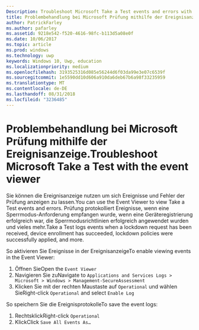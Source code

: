 ```yaml
---
Description: Troubleshoot Microsoft Take a Test events and errors with the event viewer.
title: Problembehandlung bei Microsoft Prüfung mithilfe der Ereignisanzeige.
author: PatrickFarley
ms.author: pafarley
ms.assetid: 9218e542-f520-4616-98fc-b113d5a08e0f
ms.date: 10/06/2017
ms.topic: article
ms.prod: windows
ms.technology: uwp
keywords: Windows 10, Uwp, education
ms.localizationpriority: medium
ms.openlocfilehash: 3193525316d085e56244d6f03da99e3e07c6539f
ms.sourcegitcommit: 1e5590dd10d606a910da6deb67b6a98f33235959
ms.translationtype: MT
ms.contentlocale: de-DE
ms.lasthandoff: 08/31/2018
ms.locfileid: "3236485"
---
```

# <a name="troubleshoot-microsoft-take-a-test-with-the-event-viewer"></a><span data-ttu-id="16c86-103">Problembehandlung bei Microsoft Prüfung mithilfe der Ereignisanzeige.</span><span class="sxs-lookup"><span data-stu-id="16c86-103">Troubleshoot Microsoft Take a Test with the event viewer</span></span>

<span data-ttu-id="16c86-104">Sie können die Ereignisanzeige nutzen um sich Ereignisse und Fehler der Prüfung anzeigen zu lassen.</span><span class="sxs-lookup"><span data-stu-id="16c86-104">You can use the Event Viewer to view Take a Test events and errors.</span></span> <span data-ttu-id="16c86-105">Prüfung protokolliert Ereignisse, wenn eine Sperrmodus-Anforderung empfangen wurde, wenn eine Geräteregistrierung erfolgreich war, die Sperrmodusrichtlinien erfolgreich angewendet wurden und vieles mehr.</span><span class="sxs-lookup"><span data-stu-id="16c86-105">Take a Test logs events when a lockdown request has been received, device enrollment has succeeded, lockdown policies were successfully applied, and more.</span></span>

<span data-ttu-id="16c86-106">So aktivieren Sie Ereignisse in der Ereignisanzeige</span><span class="sxs-lookup"><span data-stu-id="16c86-106">To enable viewing events in the Event Viewer:</span></span>
1. <span data-ttu-id="16c86-107">Öffnen Sie</span><span class="sxs-lookup"><span data-stu-id="16c86-107">Open the</span></span> `Event Viewer`
2. <span data-ttu-id="16c86-108">Navigieren Sie zu</span><span class="sxs-lookup"><span data-stu-id="16c86-108">Navigate to</span></span> `Applications and Services Logs > Microsoft > Windows > Management-SecureAssessment`
3. <span data-ttu-id="16c86-109">Klicken Sie mit der rechten Maustaste auf `Operational` und wählen Sie</span><span class="sxs-lookup"><span data-stu-id="16c86-109">Right-click `Operational` and select</span></span> `Enable Log`

<span data-ttu-id="16c86-110">So speichern Sie die Ereignisprotokolle</span><span class="sxs-lookup"><span data-stu-id="16c86-110">To save the event logs:</span></span>
1. <span data-ttu-id="16c86-111">Rechtsklick</span><span class="sxs-lookup"><span data-stu-id="16c86-111">Right-click</span></span> `Operational`
2. <span data-ttu-id="16c86-112">Klick</span><span class="sxs-lookup"><span data-stu-id="16c86-112">Click</span></span> `Save All Events As…`
